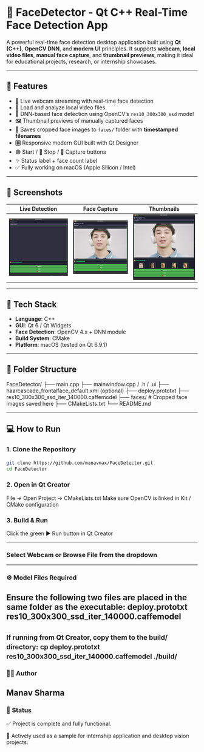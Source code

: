 # 🧠 FaceDetector - Qt C++ Real-Time Face Detection App

A powerful real-time face detection desktop application built using **Qt (C++)**, **OpenCV DNN**, and **modern UI** principles. It supports **webcam**, **local video files**, **manual face capture**, and **thumbnail previews**, making it ideal for educational projects, research, or internship showcases.

---

## 🚀 Features

- 🎥 Live webcam streaming with real-time face detection
- 📁 Load and analyze local video files
- 🤖 DNN-based face detection using OpenCV’s `res10_300x300_ssd` model
- 🖼️ Thumbnail previews of manually captured faces
- 💾 Saves cropped face images to `faces/` folder with **timestamped filenames**
- 🎛️ Responsive modern GUI built with Qt Designer
- 🟢 Start / 🔴 Stop / 📸 Capture buttons
- ✨ Status label + face count label
- ✅ Fully working on macOS (Apple Silicon / Intel)

---

## 📸 Screenshots

| Live Detection | Face Capture | Thumbnails |
|----------------|--------------|------------|
| ![Live](Screenshot/live.png) | ![Capture](Screenshot/capture.png) | ![Thumbs](Screenshot/thumb.png) |

---

## 🧰 Tech Stack

- **Language**: C++
- **GUI**: Qt 6 / Qt Widgets
- **Face Detection**: OpenCV 4.x + DNN module
- **Build System**: CMake
- **Platform**: macOS (tested on Qt 6.9.1)

---

## 📂 Folder Structure

FaceDetector/
├── main.cpp
├── mainwindow.cpp / .h / .ui
├── haarcascade_frontalface_default.xml (optional)
├── deploy.prototxt
├── res10_300x300_ssd_iter_140000.caffemodel
├── faces/ # Cropped face images saved here
├── CMakeLists.txt
└── README.md



---

## 💻 How to Run

### 1. Clone the Repository

```bash
git clone https://github.com/manavmax/FaceDetector.git
cd FaceDetector
```
### 2. Open in Qt Creator
File → Open Project → CMakeLists.txt
Make sure OpenCV is linked in Kit / CMake configuration

### 3. Build & Run
Click the green ▶️ Run button in Qt Creator

---
### Select Webcam or Browse File from the dropdown
---
### ⚙️ Model Files Required

Ensure the following two files are placed in the same folder as the executable: 
deploy.prototxt res10_300x300_ssd_iter_140000.caffemodel
---
<small>If running from Qt Creator, copy them to the build/ directory:</small>
<small>cp deploy.prototxt res10_300x300_ssd_iter_140000.caffemodel ./build/</small>
---
### 🙋‍♂️ Author
Manav Sharma
---
### 🏁 Status
✅ Project is complete and fully functional.

🎯 Actively used as a sample for internship application and desktop vision projects.

